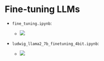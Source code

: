 # Fine-tuning LLMs

- `fine_tuning.ipynb`:
  - [![](https://colab.research.google.com/assets/colab-badge.svg)](https://colab.research.google.com/github/brettin/llm_tutorial/blob/main/tutorials/04-finetuning-LLMs/fine_tuning.ipynb)

- `ludwig_llama2_7b_finetuning_4bit.ipynb`:
  - [![](https://colab.research.google.com/assets/colab-badge.svg)](https://colab.research.google.com/github/brettin/llm_tutorial/blob/main/tutorials/04-finetuning-LLMs/ludwig_llama2_7b_finetuning_4bit.ipynb)
 
